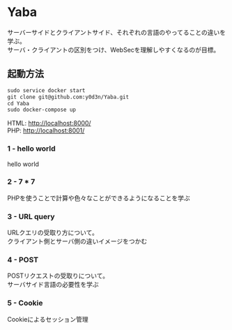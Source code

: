 # Yaba

サーバーサイドとクライアントサイド、それぞれの言語のやってることの違いを学ぶ。  
サーバ・クライアントの区別をつけ、WebSecを理解しやすくなるのが目標。

## 起動方法

```txt
sudo service docker start
git clone git@github.com:y0d3n/Yaba.git
cd Yaba
sudo docker-compose up
```

HTML: <http://localhost:8000/>  
PHP: <http://localhost:8001/>

### 1 - hello world

hello world

### 2 - 7 * 7

PHPを使うことで計算や色々なことができるようになることを学ぶ

### 3 - URL query

URLクエリの受取り方について。  
クライアント側とサーバ側の違いイメージをつかむ

### 4 - POST

POSTリクエストの受取りについて。  
サーバサイド言語の必要性を学ぶ

### 5 - Cookie

Cookieによるセッション管理
